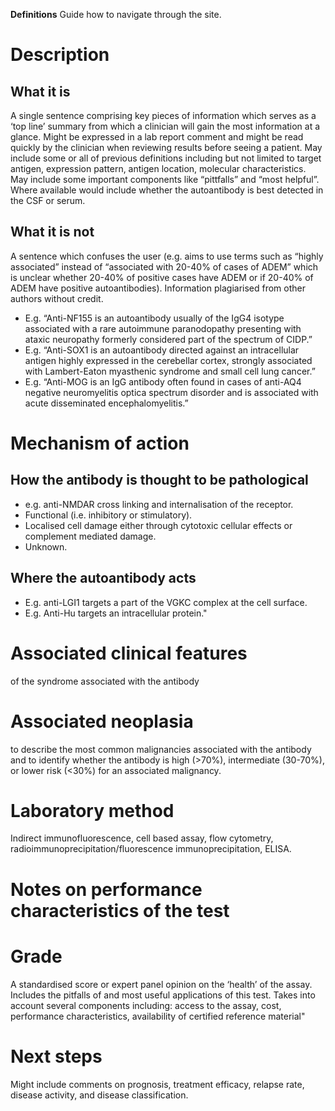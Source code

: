 **Definitions**
Guide how to navigate through the site.

# Description	
## What it is
A single sentence comprising key pieces of information which serves as a ‘top line’ summary from which a clinician will gain the most information at a glance.
Might be expressed in a lab report comment and might be read quickly by the clinician when reviewing results before seeing a patient.
May include some or all of previous definitions including but not limited to target antigen, expression pattern, antigen location, molecular characteristics.
May include some important components like “pittfalls” and “most helpful”.
Where available would include whether the autoantibody is best detected in the CSF or serum.
## What it is not
A sentence which confuses the user (e.g. aims to use terms such as “highly associated” instead of “associated with 20-40% of cases of ADEM” which is unclear whether 20-40% of positive cases have ADEM or if 20-40% of ADEM have positive autoantibodies).
Information plagiarised from other authors without credit.
 - E.g. “Anti-NF155 is an autoantibody usually of the IgG4 isotype associated with a rare autoimmune paranodopathy presenting with ataxic neuropathy formerly considered part of the spectrum of CIDP.”
 - E.g. “Anti-SOX1 is an autoantibody directed against an intracellular antigen highly expressed in the cerebellar cortex, strongly associated with Lambert-Eaton myasthenic syndrome and small cell lung cancer.”
 - E.g. “Anti-MOG is an IgG antibody often found in cases of anti-AQ4 negative neuromyelitis optica spectrum disorder and is associated with acute disseminated encephalomyelitis.”

# Mechanism of action	
## How the antibody is thought to be pathological
 - e.g. anti-NMDAR cross linking and internalisation of the receptor.
 - Functional (i.e. inhibitory or stimulatory).
 - Localised cell damage either through cytotoxic cellular effects or complement mediated damage.
 - Unknown.
## Where the autoantibody acts
 - E.g. anti-LGI1 targets a part of the VGKC complex at the cell surface.
 - E.g. Anti-Hu targets an intracellular protein."

# Associated clinical features
of the syndrome associated with the antibody

# Associated neoplasia
to describe the most common malignancies associated with the antibody and to identify whether the antibody is high (>70%), intermediate (30-70%), or lower risk (<30%) for an associated malignancy.

# Laboratory method
Indirect immunofluorescence, cell based assay, flow cytometry, radioimmunoprecipitation/fluorescence immunoprecipitation, ELISA.

# Notes on performance characteristics of the test

# Grade
A standardised score or expert panel opinion on the ‘health’ of the assay. 
Includes the pitfalls of and most useful applications of this test.
Takes into account several components including: access to the assay, cost, performance characteristics, availability of certified reference material"

# Next steps
Might include comments on prognosis, treatment efficacy, relapse rate, disease activity, and disease classification.

